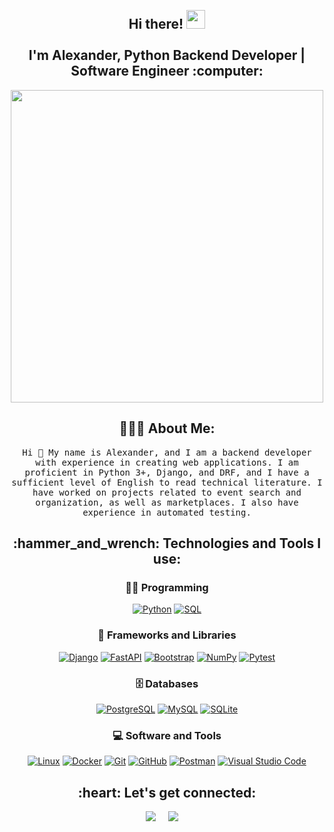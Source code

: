 <h2 align="center">
  <br>Hi there! <img src="https://user-images.githubusercontent.com/42378118/110234147-e3259600-7f4e-11eb-95be-0c4047144dea.gif" width="30"><br>
  <br> I'm Alexander, Python Backend Developer | Software Engineer :computer:<br>
</h2> 
<div align="center">
    <img src="https://user-images.githubusercontent.com/74038190/225813708-98b745f2-7d22-48cf-9150-083f1b00d6c9.gif" width="500">
</div>

<h2 align="center">👨🏻‍💻 About Me:</h2>
<p align="center">
  <samp> Hi 🙌 My name is Alexander, and I am a backend developer with experience in creating web applications. I am proficient in Python 3+, Django, and DRF, and I have a sufficient level of English to read technical literature. I have worked on projects related to event search and organization, as well as marketplaces. I also have experience in automated testing. </samp>
 
<h2 align="center">:hammer_and_wrench: Technologies and Tools I use:</h2>
<div align="center">
  <h3>👨‍💻 Programming </h3>
  <p>
      <a href="https://github.com/search?q=user%3ADenverCoder1+language%3Apython"><img alt="Python" src="https://img.shields.io/badge/Python-14354C.svg?logo=python&logoColor=white"></a>
      <a href="https://github.com/search?q=user%3ADenverCoder1+language%3Asql"><img alt="SQL" src="https://custom-icon-badges.demolab.com/badge/SQL-025E8C.svg?logo=database&logoColor=white"></a>
  </p>
  <h3>🧰 Frameworks and Libraries</h3>
  <p>
      <a href="#"><img alt="Django" src="https://img.shields.io/static/v1?label=&message=Django&color=092E20&logo=Django&logoColor=FFFFFF"></a>
      <a href="#"><img alt="FastAPI" src="https://img.shields.io/static/v1?label=&message=FastAPI&color=009688&logo=FastAPI&logoColor=FFFFFF"></a>
      <a href="#"><img alt="Bootstrap" src="https://img.shields.io/badge/Bootstrap-7952B3.svg?logo=bootstrap&logoColor=white"></a>
      <a href="#"><img alt="NumPy" src="https://img.shields.io/badge/Numpy-013243.svg?logo=numpy&logoColor=white"></a>
      <a href="#"><img alt="Pytest" src="https://img.shields.io/badge/Pytest-0A9EDC.svg?logo=pytest&logoColor=white"></a>
  </p>
  <h3>🗄️ Databases </h3>
  <p>
      <a href="#"><img alt="PostgreSQL" src ="https://img.shields.io/badge/PostgreSQL-316192.svg?logo=postgresql&logoColor=white"></a>
      <a href="#"><img alt="MySQL" src="https://img.shields.io/badge/MySQL-00f.svg?logo=mysql&logoColor=white"></a>
      <a href="#"><img alt="SQLite" src ="https://img.shields.io/badge/SQLite-07405e.svg?logo=sqlite&logoColor=white"></a>
  </p>
  <h3>💻 Software and Tools</h3>
  <p>
      <a href="#"><img alt="Linux" src="https://img.shields.io/badge/Linux-black?style=flat-square&logo=linux"></a>
      <a href="#"><img alt="Docker" src="https://img.shields.io/badge/-Docker-black?style=flat-square&logo=docker"></a>
      <a href="#"><img alt="Git" src="https://img.shields.io/badge/-Git-black?style=flat-square&logo=git"></a>
      <a href="#"><img alt="GitHub" src="https://img.shields.io/badge/-GitHub-181717?style=flat-square&logo=github"></a>
      <a href="#"><img alt="Postman" src="https://img.shields.io/badge/Postman-FF6C37?logo=postman&logoColor=white"></a>
      <a href="#"><img alt="Visual Studio Code" src="https://img.shields.io/badge/Visual%20Studio%20Code-0078d7.svg?logo=visual-studio-code&logoColor=white"></a>
  </p>
</div>

<h2 align="center">:heart: Let's get connected:</h2>
<p align="center">
  <a target="_blank"href="https://www.linkedin.com/in/minkeviiich/"><img src="https://img.shields.io/badge/linkedin-%230077B5.svg?&style=for-the-badge&logo=linkedin&logoColor=white" /></a>&nbsp;&nbsp;&nbsp;&nbsp;
  <a href="mailto:minkeviiich@gmail.com?subject=Hello%20Alexander,%20From%20Github"><img src="https://img.shields.io/badge/gmail-%23D14836.svg?&style=for-the-badge&logo=gmail&logoColor=white" /></a>&nbsp;&nbsp;&nbsp;&nbsp;
</p>
